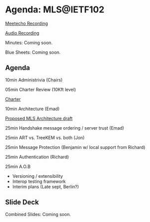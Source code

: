 # Agenda: MLS@IETF102

[Meetecho Recording](https://www.youtube.com/watch?v=8_N7Ti_jRZ0&t=11s)

[Audio Recording](https://www.ietf.org/audio/ietf102/ietf102-viger-20180719-0930.mp3)

Minutes: Coming soon.

Blue Sheets: Coming soon.

## Agenda

10min Administrivia (Chairs)

05min Charter Review (10Kft level)

[Charter](https://datatracker.ietf.org/group/mls/about/)
  
10min Architecture (Emad)

[Proposed MLS Architecture draft](https://datatracker.ietf.org/doc/draft-barnes-mls-protocol/)
  
25min Handshake message ordering / server trust (Emad)

25min ART vs. TreeKEM vs. both (Jon)

25min Message Protection (Benjamin w/ local support from Richard)

25min Authentication (Richard)

25min A.O.B

- Versioning / extensibility
- Interop testing framework
- Interim plans (Late sept, Berlin?)

## Slide Deck

Combined Slides: Coming soon.
